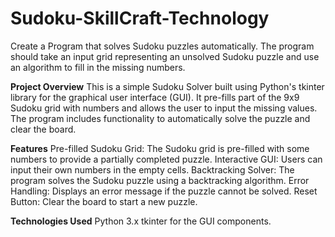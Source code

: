 # Sudoku-SkillCraft-Technology
Create a Program that solves Sudoku puzzles automatically. The program should take an input grid representing an unsolved Sudoku puzzle and use an algorithm to fill in the missing numbers.

**Project Overview**
This is a simple Sudoku Solver built using Python's tkinter library for the graphical user interface (GUI). It pre-fills part of the 9x9 Sudoku grid with numbers and allows the user to input the missing values. The program includes functionality to automatically solve the puzzle and clear the board.

**Features**
Pre-filled Sudoku Grid: The Sudoku grid is pre-filled with some numbers to provide a partially completed puzzle.
Interactive GUI: Users can input their own numbers in the empty cells.
Backtracking Solver: The program solves the Sudoku puzzle using a backtracking algorithm.
Error Handling: Displays an error message if the puzzle cannot be solved.
Reset Button: Clear the board to start a new puzzle.

**Technologies Used**
Python 3.x
tkinter for the GUI components.

